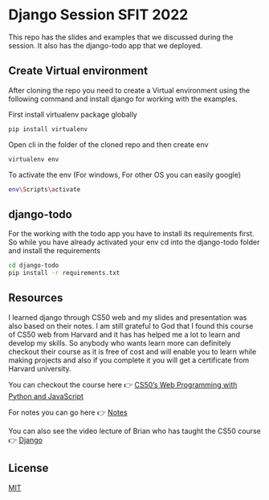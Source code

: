# Django Session SFIT 2022

This repo has the slides and examples that we discussed during the session. It also has the django-todo app that we deployed.

## Create Virtual environment

After cloning the repo you need to create a Virtual environment using the following command and install django for working with the examples.

First install virtualenv package globally

```bash
pip install virtualenv
```
Open cli in the folder of the cloned repo and then create env
```bash
virtualenv env
```
To activate the env (For windows, For other OS you can easily google)
```bash
env\Scripts\activate
```

## django-todo
For the working with the todo app you have to install its requirements first. So while you have already activated your env cd into the django-todo folder and install the requirements
```bash
cd django-todo
pip install -r requirements.txt
```

## Resources
I learned django through CS50 web and my slides and presentation was also based on their notes. I am still grateful to God that I found this course of CS50 web from Harvard and it has has helped me a lot to learn and develop my skills. So anybody who wants learn more can definitely checkout their course as it is free of cost and will enable you to learn while making projects and also if you complete it you will get a certificate from Harvard university.

You can checkout the course here 👉 [CS50’s Web Programming with Python and JavaScript](https://cs50.harvard.edu/web/2020/)

For notes you can go here 👉 [Notes](https://cs50.harvard.edu/web/2020/notes/3/) 

You can also see the video lecture of Brian who has taught the CS50 course 👉 [Django](https://cs50.harvard.edu/web/2020/weeks/3/)



## License
[MIT](https://choosealicense.com/licenses/mit/)